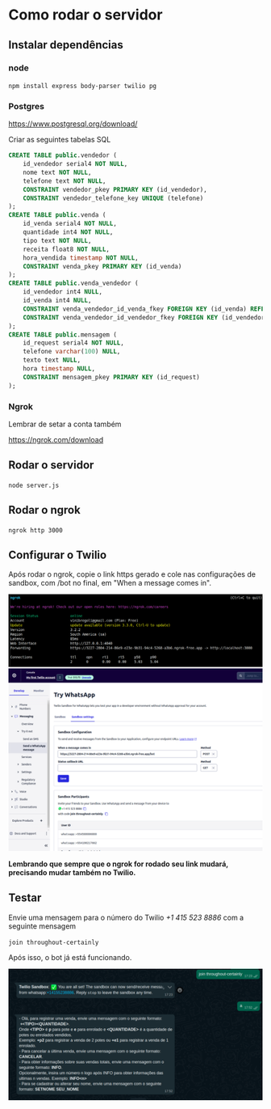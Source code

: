 # Como rodar o servidor

## Instalar dependências

### node

`npm install express body-parser twilio pg`

### Postgres

https://www.postgresql.org/download/

Criar as seguintes tabelas SQL

```sql
CREATE TABLE public.vendedor (
	id_vendedor serial4 NOT NULL,
	nome text NOT NULL,
	telefone text NOT NULL,
	CONSTRAINT vendedor_pkey PRIMARY KEY (id_vendedor),
	CONSTRAINT vendedor_telefone_key UNIQUE (telefone)
);
CREATE TABLE public.venda (
	id_venda serial4 NOT NULL,
	quantidade int4 NOT NULL,
	tipo text NOT NULL,
	receita float8 NOT NULL,
	hora_vendida timestamp NOT NULL,
	CONSTRAINT venda_pkey PRIMARY KEY (id_venda)
);
CREATE TABLE public.venda_vendedor (
	id_vendedor int4 NULL,
	id_venda int4 NULL,
	CONSTRAINT venda_vendedor_id_venda_fkey FOREIGN KEY (id_venda) REFERENCES public.venda(id_venda) ON DELETE CASCADE,
	CONSTRAINT venda_vendedor_id_vendedor_fkey FOREIGN KEY (id_vendedor) REFERENCES public.vendedor(id_vendedor) ON DELETE CASCADE
);
CREATE TABLE public.mensagem (
	id_request serial4 NOT NULL,
	telefone varchar(100) NULL,
	texto text NULL,
	hora timestamp NULL,
	CONSTRAINT mensagem_pkey PRIMARY KEY (id_request)
);
```

### Ngrok

Lembrar de setar a conta também

https://ngrok.com/download

## Rodar o servidor

`node server.js`

## Rodar o ngrok

`ngrok http 3000`

## Configurar o Twilio

Após rodar o ngrok, copie o link https gerado e cole nas configurações de sandbox, com /bot no final, em "When a message comes in".

![ngrok](imgs/ngrok.png)
![twilio](imgs/twilio.png)

**Lembrando que sempre que o ngrok for rodado seu link mudará, precisando mudar também no Twilio.**

## Testar

Envie uma mensagem para o número do Twilio _+1 415 523 8886_ com a seguinte mensagem

`join throughout-certainly`

Após isso, o bot já está funcionando.

![bot](imgs/bot.png)
